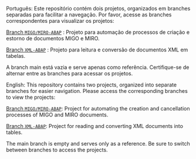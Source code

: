 Português:
Este repositório contém dois projetos, organizados em branches separadas para facilitar a navegação. Por favor, acesse as branches correspondentes para visualizar os projetos:

[Branch `MIGO/MIRO-ABAP`](https://github.com/cutgdtuyytududtif6y79/Meus-codigos-ABAP/tree/MIGO/MIRO-ABAP) : Projeto para automação de processos de criação e estorno de documentos MIGO e MIRO.

[Branch `XML-ABAP`](https://github.com/cutgdtuyytududtif6y79/Meus-codigos-ABAP/tree/XML-ABAP) : Projeto para leitura e conversão de documentos XML em tabelas.

A branch main está vazia e serve apenas como referência. Certifique-se de alternar entre as branches para acessar os projetos.

English:
This repository contains two projects, organized into separate branches for easier navigation. Please access the corresponding branches to view the projects:

[Branch `MIGO/MIRO-ABAP`](https://github.com/cutgdtuyytududtif6y79/Meus-codigos-ABAP/tree/MIGO/MIRO-ABAP): Project for automating the creation and cancellation processes of MIGO and MIRO documents.

[Branch `XML-ABAP`](https://github.com/cutgdtuyytududtif6y79/Meus-codigos-ABAP/tree/XML-ABAP): Project for reading and converting XML documents into tables.

The main branch is empty and serves only as a reference. Be sure to switch between branches to access the projects.
